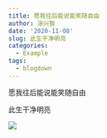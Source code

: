 ```yaml
---
title: 愿我往后能说能笑随自由
author: 涂兴智
date: '2020-11-08'
slug: 此生干净明亮
categories:
  - Example
tags:
  - blogdown
---
```

愿我往后能说能笑随自由

此生干净明亮

![](/2020-11-08-/愿我往后能说能笑随自由_files/QQ20201108-0.jpg)
